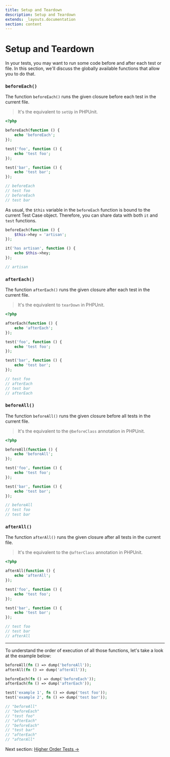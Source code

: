 ```yaml
---
title: Setup and Teardown
description: Setup and Teardown
extends: _layouts.documentation
section: content
---
```


# Setup and Teardown

In your tests, you may want to run some code before and after each test or
file. In this section, we'll discuss the globally available
functions that allow you to do that.

### `beforeEach()`

The function `beforeEach()` runs the given closure before each test
in the current file.

> It's the equivalent to `setUp` in PHPUnit.

```php
<?php

beforeEach(function () {
    echo 'beforeEach';
});

test('foo', function () {
    echo 'test foo';
});

test('bar', function () {
    echo 'test bar';
});

// beforeEach
// test foo
// beforeEach
// test bar
```

As usual, the `$this` variable in the `beforeEach` function
is bound to the current Test Case object. Therefore, you can share data
with both `it` and `test` functions.

```php
beforeEach(function () {
    $this->hey = 'artisan';
});

it('has artisan', function () {
    echo $this->hey;
});

// artisan
```

### `afterEach()`

The function `afterEach()` runs the given closure after each test
in the current file.

> It's the equivalent to `tearDown` in PHPUnit.

```php
<?php

afterEach(function () {
    echo 'afterEach';
});

test('foo', function () {
    echo 'test foo';
});

test('bar', function () {
    echo 'test bar';
});

// test foo
// afterEach
// test bar
// afterEach
```

### `beforeAll()`

The function `beforeAll()` runs the given closure before
all tests in the current file.

> It's the equivalent to the `@beforeClass` annotation in PHPUnit.

```php
<?php

beforeAll(function () {
    echo 'beforeAll';
});

test('foo', function () {
    echo 'test foo';
});

test('bar', function () {
    echo 'test bar';
});

// beforeAll
// test foo
// test bar
```

### `afterAll()`

The function `afterAll()` runs the given closure after
all tests in the current file.

 > It's the equivalent to the `@afterClass` annotation in PHPUnit.

```php
<?php

afterAll(function () {
    echo 'afterAll';
});

test('foo', function () {
    echo 'test foo';
});

test('bar', function () {
    echo 'test bar';
});

// test foo
// test bar
// afterAll
```

---

To understand the order of execution of all those
functions, let's take a look at the example below:

```php
beforeAll(fn () => dump('beforeAll'));
afterAll(fn () => dump('afterAll'));

beforeEach(fn () => dump('beforeEach'));
afterEach(fn () => dump('afterEach'));

test('example 1', fn () => dump('test foo'));
test('example 2', fn () => dump('test bar'));

// "beforeAll"
// "beforeEach"
// "test foo"
// "afterEach"
// "beforeEach"
// "test bar"
// "afterEach"
// "afterAll"
```

Next section: [Higher Order Tests →](/docs/higher-order-tests)
